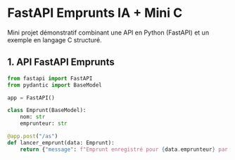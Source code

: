 # FastAPI Emprunts IA + Mini C

Mini projet démonstratif combinant une API en Python (FastAPI) et un exemple en langage C structuré.

## 1. API FastAPI Emprunts

```python
from fastapi import FastAPI
from pydantic import BaseModel

app = FastAPI()

class Emprunt(BaseModel):
    nom: str
    emprunteur: str

@app.post("/as")
def lancer_emprunt(data: Emprunt):
    return {"message": f"Emprunt enregistré pour {data.emprunteur} par {data.nom}"}
